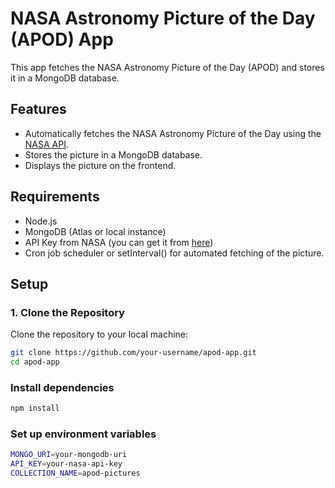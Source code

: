 # NASA Astronomy Picture of the Day (APOD) App

This app fetches the NASA Astronomy Picture of the Day (APOD) and stores it in a MongoDB database.

## Features

- Automatically fetches the NASA Astronomy Picture of the Day using the [NASA API](https://api.nasa.gov/).
- Stores the picture in a MongoDB database.
- Displays the picture on the frontend.

## Requirements

- Node.js
- MongoDB (Atlas or local instance)
- API Key from NASA (you can get it from [here](https://api.nasa.gov/))
- Cron job scheduler or setInterval() for automated fetching of the picture.

## Setup

### 1. Clone the Repository

Clone the repository to your local machine:

```bash
git clone https://github.com/your-username/apod-app.git
cd apod-app
```
### Install dependencies
```bash
npm install
```
### Set up environment variables

```bash
MONGO_URI=your-mongodb-uri
API_KEY=your-nasa-api-key
COLLECTION_NAME=apod-pictures
```
